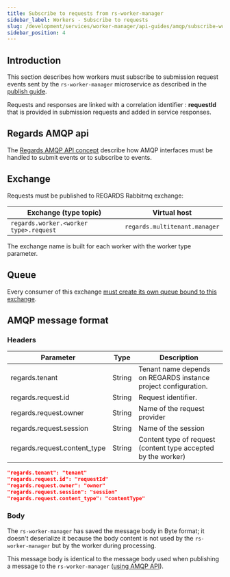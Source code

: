 ```yaml
---
title: Subscribe to requests from rs-worker-manager
sidebar_label: Workers - Subscribe to requests
slug: /development/services/worker-manager/api-guides/amqp/subscribe-worker-request
sidebar_position: 4
---
```


## Introduction

This section describes how workers must subscribe to submission request events sent by the `rs-worker-manager`
microservice as described in the [publish guide](./amqp-publish-request.md).

Requests and responses are linked with a correlation identifier : **requestId** that is provided in submission
requests and added in service responses.

## Regards AMQP api

The [Regards AMQP API concept](../../../../concepts/06-amqp-api.md) describe how AMQP interfaces must be handled to
submit events or to subscribe to events.

## Exchange

Requests must be published to REGARDS Rabbitmq exchange:

| Exchange (type topic)                  | Virtual host                  |
|----------------------------------------|-------------------------------|
| `regards.worker.<worker type>.request` | `regards.multitenant.manager` |

The exchange name is built for each worker with the worker type parameter.

## Queue

Every consumer of this
exchange [must create its own queue bound to this exchange](../../../../concepts/06-amqp-api.md#subscribe-to-regards-published-events).

## AMQP message format

### Headers

| Parameter                    | Type   | Description                                                    |
|------------------------------|--------|----------------------------------------------------------------|
| regards.tenant               | String | Tenant name depends on REGARDS instance project configuration. |
| regards.request.id           | String | Request identifier.                                            |
| regards.request.owner        | String | Name of the request provider                                   |
| regards.request.session      | String | Name of the session                                            |
| regards.request.content_type | String | Content type of request (content type accepted by the worker)  |

```json title="Example of the headers of a worker request event message"
"regards.tenant": "tenant"
"regards.request.id": "requestId"
"regards.request.owner": "owner"
"regards.request.session": "session"
"regards.request.content_type": "contentType"
```

### Body

The `rs-worker-manager` has saved the message body in Byte format; it doesn't deserialize it because
the body content is not used by the `rs-worker-manager` but by the worker during processing.

This message body is identical to the message body used when publishing a message to
the `rs-worker-manager` ([using AMQP API](./amqp-publish-request.md#tag/body)).


